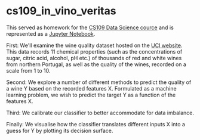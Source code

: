 # cs109_in_vino_veritas
This served as homework for the [CS109 Data Science cource](http://cs109.org) and is represented as a [Jupyter Notebook](HW5.ipynb).

First: We'll examine the wine quality dataset hosted on the [UCI website](https://archive.ics.uci.edu/ml/datasets/Wine+Quality). This data records 11 chemical properties (such as the concentrations of sugar, citric acid, alcohol, pH etc.) of thousands of red and white wines from northern Portugal, as well as the quality of the wines, recorded on a scale from 1 to 10.

Second: We explore a number of different methods to predict the quality of a wine Y based on the recorded features X. Formulated as a machine learning problem, we wish to predict the target Y as a function of the features X.

Third: We calibrate our classifier to better accommodate for data imbalance.

Finally: We visualise how the classifier translates different inputs X into a guess for Y by plotting its decision surface.
